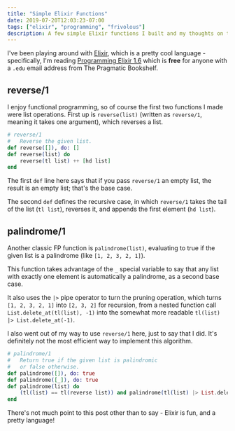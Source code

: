 ```yaml
---
title: "Simple Elixir Functions"
date: 2019-07-20T12:03:23-07:00
tags: ["elixir", "programming", "frivolous"]
description: A few simple Elixir functions I built and my thoughts on them.
---
```


I've been playing around with [Elixir](https://elixir-lang.org/), which is a pretty cool
language - specifically, I'm reading [Programming Elixir 1.6](https://pragprog.com/book/elixir16/programming-elixir-1-6)
which is **free** for anyone with a `.edu` email address from The Pragmatic Bookshelf.

## reverse/1

I enjoy functional programming, so of course the first two functions I made were list
operations. First up is `reverse(list)` (written as `reverse/1`, meaning it takes one
argument), which reverses a list.

```elixir
# reverse/1
#   Reverse the given list.
def reverse([]), do: []
def reverse(list) do
    reverse(tl list) ++ [hd list]
end
```

The first `def` line here says that if you pass `reverse/1` an empty list, the result
is an empty list; that's the base case.

The second `def` defines the recursive case, in which `reverse/1` takes the tail of the
list (`tl list`), reverses it, and appends the first element (`hd list`).

## palindrome/1

Another classic FP function is `palindrome(list)`, evaluating to true if the given list
is a palindrome (like `[1, 2, 3, 2, 1]`).

This function takes advantage of the `_` special variable to say that any list with
exactly one element is automatically a palindrome, as a second base case.

It also uses the `|>` pipe operator to turn the pruning operation, which turns 
`[1, 2, 3, 2, 1]` into `[2, 3, 2]` for recursion, from a nested function call
`List.delete_at(tl(list), -1)` into the somewhat more readable `tl(list) |>
List.delete_at(-1)`.

I also went out of my way to use `reverse/1` here, just to say that I did. It's definitely
not the most efficient way to implement this algorithm.

```elixir
# palindrome/1
#   Return true if the given list is palindromic
#   or false otherwise.
def palindrome([]), do: true
def palindrome([_]), do: true
def palindrome(list) do
    (tl(list) == tl(reverse list)) and palindrome(tl(list) |> List.delete_at(-1))
end
```

There's not much point to this post other than to say - Elixir is fun, and a pretty
language!

